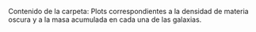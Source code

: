 Contenido de la carpeta: Plots correspondientes a la densidad de materia oscura y a la masa acumulada en cada una de las galaxias. 
